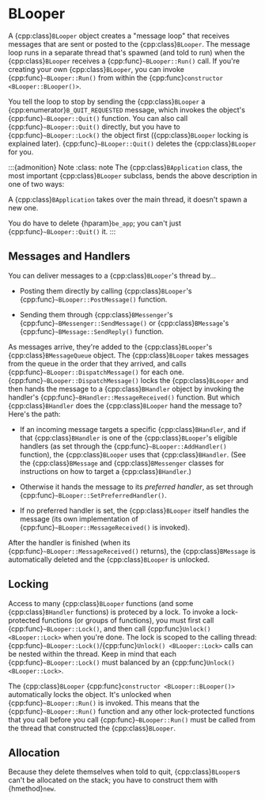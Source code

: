 # BLooper

A {cpp:class}`BLooper` object creates a "message loop" that receives
messages that are sent or posted to the {cpp:class}`BLooper`. The message
loop runs in a separate thread that's spawned (and told to run) when the
{cpp:class}`BLooper` receives a {cpp:func}`~BLooper::Run()` call. If you're
creating your own {cpp:class}`BLooper`, you can invoke
{cpp:func}`~BLooper::Run()` from within the {cpp:func}`constructor
<BLooper::BLooper()>`.

You tell the loop to stop by sending the {cpp:class}`BLooper` a
{cpp:enumerator}`B_QUIT_REQUESTED` message, which invokes the object's
{cpp:func}`~BLooper::Quit()` function. You can also call
{cpp:func}`~BLooper::Quit()` directly, but you have to
{cpp:func}`~BLooper::Lock()` the object first ({cpp:class}`BLooper` locking
is explained later). {cpp:func}`~BLooper::Quit()` deletes the
{cpp:class}`BLooper` for you.

:::{admonition} Note
:class: note
The {cpp:class}`BApplication` class, the most important
{cpp:class}`BLooper` subclass, bends the above description in one of two
ways:

A {cpp:class}`BApplication` takes over the main thread, it doesn't spawn a
new one.

You do have to delete {hparam}`be_app`; you can't just
{cpp:func}`~BLooper::Quit()` it.
:::

## Messages and Handlers

You can deliver messages to a {cpp:class}`BLooper`'s thread by…

-   Posting them directly by calling {cpp:class}`BLooper`'s
{cpp:func}`~BLooper::PostMessage()` function.

-   Sending them through {cpp:class}`BMessenger`'s
{cpp:func}`~BMessenger::SendMessage()` or {cpp:class}`BMessage`'s
{cpp:func}`~BMessage::SendReply()` function.

As messages arrive, they're added to the {cpp:class}`BLooper`'s
{cpp:class}`BMessageQueue` object. The {cpp:class}`BLooper` takes messages
from the queue in the order that they arrived, and calls
{cpp:func}`~BLooper::DispatchMessage()` for each one.
{cpp:func}`~BLooper::DispatchMessage()` locks the {cpp:class}`BLooper` and
then hands the message to a {cpp:class}`BHandler` object by invoking the
handler's {cpp:func}`~BHandler::MessageReceived()` function. But which
{cpp:class}`BHandler` does the {cpp:class}`BLooper` hand the message to?
Here's the path:

-   If an incoming message targets a specific {cpp:class}`BHandler`, and if
that {cpp:class}`BHandler` is one of the {cpp:class}`BLooper`'s eligible
handlers (as set through the {cpp:func}`~BLooper::AddHandler()` function),
the {cpp:class}`BLooper` uses that {cpp:class}`BHandler`. (See the
{cpp:class}`BMessage` and {cpp:class}`BMessenger` classes for instructions
on how to target a {cpp:class}`BHandler`.)

-   Otherwise it hands the message to its _preferred handler_, as set through
{cpp:func}`~BLooper::SetPreferredHandler()`.

-   If no preferred handler is set, the {cpp:class}`BLooper` itself handles
the message (its own implementation of
{cpp:func}`~BLooper::MessageReceived()` is invoked).

After the handler is finished (when its
{cpp:func}`~BLooper::MessageReceived()` returns), the {cpp:class}`BMessage`
is automatically deleted and the {cpp:class}`BLooper` is unlocked.

## Locking

Access to many {cpp:class}`BLooper` functions (and some
{cpp:class}`BHandler` functions) is proteced by a lock. To invoke a
lock-protected functions (or groups of functions), you must first call
{cpp:func}`~BLooper::Lock()`, and then call {cpp:func}`Unlock()
<BLooper::Lock>` when you're done. The lock is scoped to the calling
thread: {cpp:func}`~BLooper::Lock()`/{cpp:func}`Unlock() <BLooper::Lock>`
calls can be nested within the thread. Keep in mind that each
{cpp:func}`~BLooper::Lock()` must balanced by an {cpp:func}`Unlock()
<BLooper::Lock>`.

The {cpp:class}`BLooper` {cpp:func}`constructor <BLooper::BLooper()>`
automatically locks the object. It's unlocked when
{cpp:func}`~BLooper::Run()` is invoked. This means that the
{cpp:func}`~BLooper::Run()` function and any other lock-protected functions
that you call before you call {cpp:func}`~BLooper::Run()` must be called
from the thread that constructed the {cpp:class}`BLooper`.

## Allocation

Because they delete themselves when told to quit, {cpp:class}`BLooper`s
can't be allocated on the stack; you have to construct them with
{hmethod}`new`.
